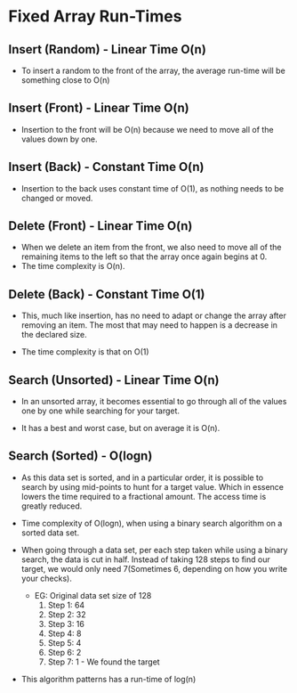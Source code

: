 
# Fixed Array Run-Times

## Insert (Random) - Linear Time O(n)
 - To insert a random to the front of the array, the average run-time will
   be something close to O(n)

## Insert (Front) - Linear Time O(n)
 - Insertion to the front will be O(n) because we need to move all of the
   values down by one.

## Insert (Back) - Constant Time O(n)
 - Insertion to the back uses constant time of O(1), as nothing needs to be changed
   or moved.

## Delete (Front) - Linear Time O(n)
 - When we delete an item from the front, we also need to move all of the remaining items
   to the left so that the array once again begins at 0.
 - The time complexity is O(n).

## Delete (Back) - Constant Time O(1)
 - This, much like insertion, has no need to adapt or change the array after removing an item.
   The most that may need to happen is a decrease in the declared size.

- The time complexity is that on O(1)

## Search (Unsorted) - Linear Time O(n)

 - In an unsorted array, it becomes essential to go through all  of the values
   one by one while searching for your target.

 - It has a best and worst case, but on average it is O(n).

## Search (Sorted) - O(logn)

 - As this data set is sorted, and in a particular order, it is possible to
   search by using mid-points to hunt for a target value. Which in essence lowers the 
   time required to a fractional amount. The access time is greatly reduced.

 - Time complexity of O(logn), when using a binary search algorithm on a sorted data set.

 - When going through a data set, per each step taken while using a binary search,
   the data is cut in half. Instead of taking 128 steps to find our target, we would
   only need 7(Sometimes 6, depending on how you write your checks).
    - EG:  Original data set size of 128
        1. Step 1: 64
        2. Step 2: 32
        3. Step 3: 16
        4. Step 4: 8
        5. Step 5: 4
        6. Step 6: 2
        7. Step 7: 1 - We found the target

 - This algorithm patterns has a run-time of log(n)
